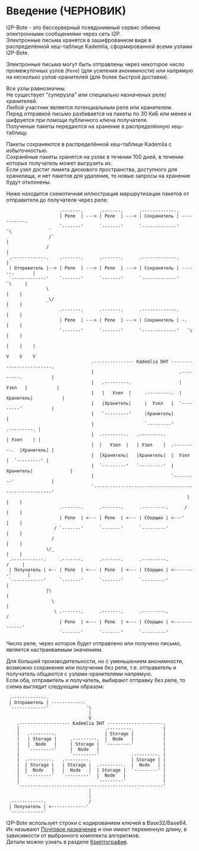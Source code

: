 # Введение (ЧЕРНОВИК)

I2P-Bote - это бессерверный псевдонимный сервис обмена электронными сообщениями через сеть I2P.  
Электронные письма хранятся в зашифрованном виде в распределённой хеш-таблице Kademlia, сформированной всеми узлами I2P-Bote.

Электронные письма могут быть отправлены через некоторое число промежуточных узлов (`Реле`) (для усиления анонимности) или напрямую на несколько узлов-хранителей (для более быстрой доставки).

Все узлы равнозначны.  
Не существует "суперузла" или специально назначеных реле/хранителей.  
Любой участник является потенциальным реле или хранителем.  
Перед отправкой письмо разбивается на пакеты по 30 КиБ или менее и шифруется при помощи публичного ключа получателя.  
Полученые пакеты передаются на хранение в распределённую хеш-таблицу.

Пакеты сохраняются в распределённой хеш-таблице Kademlia с избыточностью.  
Сохранёные пакеты хранятся на узлах в течении 100 дней, в течении которых получатель может выгрузить их.  
Если узел достиг лимита дискового пространства, доступного для хранилища, и нет пакетов для удаления, то новые запросы на хранение будут отклонены.   

Ниже находится схемотичная иллюстрация маршрутизации пакетов от отправителя до получателя через реле:

```
                    .-------.      .-------.      .-------------.
                    | Реле  | ---> | Реле  | ---> | Сохранитель | -----------.
                _   `-------'      `-------'      `-------------'             `\
                /`                                                              |
               /                                                                |
 .-------------.    .-------.      .-------.      .-------------.               |
 | Отправитель |--> | Реле  | ---> | Реле  | ---> | Сохранитель | ------.       |
 `-------------'    `-------'      `-------'      `-------------'        `\     |
               \                                                           |    |
               _\/                                                         |    |
                    .-------.      .-------.      .-------------.          |    |
                    | Реле  | ---> | Реле  | ---> | Сохранитель | -.       |    |
                    `-------'      `-------'      `-------------'   `\     |    |
                                                                      |    |    |
                                                                      V    V    V
                                .--------------- Kademlia DHT -------------------------.
                                |                                .---------.           |
                                |   .---------.                  |  Узел   |           |
                                |   |   Узел  |     .---------.  |Хранитель|           |
                                |   |Хранитель|     |  Узел   |  `---------'           |
                                |   `---------'     |Хранитель|                        |
                                |                   `---------'            .---------. |
                                |  .---------.   .---------.               | Узел    | |
                                |  |   Узел  |   | Узел    |  .---------.  |Хранитель| |
                                |  |Хранитель|   |Хранитель|  |  Узел   |  `---------' |
                                |  `---------'   `---------'  |Хранитель|              |
                                |                             `---------'              |
                                `------------------------------------------------------'
                                                                    |    |    |
                    .-------.      .-------.      .---------.      /     |    |
                    | Реле  | <--- | Реле  | <--- | Сборщик | <---'      |    |
                  / `-------'      `-------'      `---------'            |    |
                 /                                                       |    |
               \/_                                                       |    |
 .------------.     .-------.      .-------.      .---------.           /     |
 | Получатель | <-- | Реле  | <--- | Реле  | <--- | Сборщик | <--------'      |
 `------------'     `-------'      `-------'      `---------'                 |
               |\                                                             |
                 \                                                            |
                  \ .-------.      .-------.      .---------.                /
                    | Реле  | <--- | Реле  | <--- | Сборщик | <-------------'
                    `-------'      `-------'      `---------'
```

Число реле, через которое будет отправлено или получено письмо, является настраиваемым значением.

Для большей производительности, но с уменьшением анонимности, возможно сохранение или получение без реле, т.е. отправитель и получатель общаются с узлами-хранителями напрямую.  
Если оба, отправитель и получатель, выбирают отправку без реле, то схема выглядит следующим образом:

```
 .-------------.
 | Отправитель | ------------.
 `-------------'              `\
                               |
                               V
    .------------------- Kademlia DHT ---------------------.
    |                                .---------.           |
    |   .---------.                  | Storage |           |
    |   | Storage |     .---------.  |  Node   |           |
    |   |  Node   |     | Storage |  `---------'           |
    |   `---------'     |  Node   |                        |
    |                   `---------'            .---------. |
    |  .---------.   .---------.               | Storage | |
    |  | Storage |   | Storage |  .---------.  |  Node   | |
    |  |  Node   |   |  Node   |  | Storage |  `---------' |
    |  `---------'   `---------'  |  Node   |              |
    |                             `---------'              |
    `------------------------------------------------------'
                               |
                               |
 .------------.                /
 | Получатель | <-------------'
 `------------'
```

I2P-Bote использует строки с кодированием ключей в Base32/Base64.  
Их называют [Почтовое назначение](../../tutorials/terms.md#почтовое-назначение) и они имеют переменную длину, в зависимости от выбранного комплекта алгоритмов.  
Детали можно узнать в разделе [Криптография](cryptography.md).
